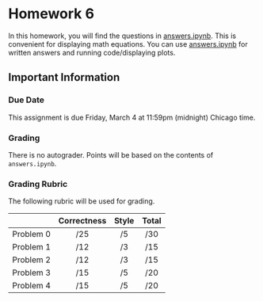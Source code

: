 # Homework 6

In this homework, you will find the questions in [answers.ipynb](answers.ipynb).  This is convenient for displaying math equations. You can use [answers.ipynb](answers.ipynb) for written answers and running code/displaying plots.

## Important Information

### Due Date
This assignment is due Friday, March 4 at 11:59pm (midnight) Chicago time.

### Grading

There is no autograder.  Points will be based on the contents of `answers.ipynb`.

### Grading Rubric

The following rubric will be used for grading.

|   | Correctness | Style | Total |
|:-:|:-:|:-:|:-:|
| Problem 0 | /25  | /5 | /30 |
| Problem 1 | /12  | /3  | /15 |
| Problem 2 | /12  | /3  | /15 |
| Problem 3 | /15  | /5  | /20 |
| Problem 4 | /15  | /5  | /20 |
